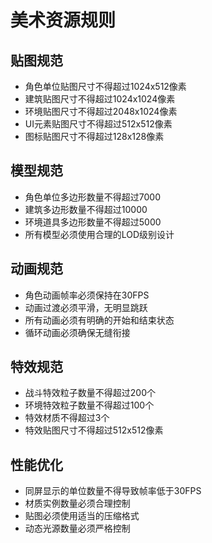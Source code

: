 # 美术资源规则

## 贴图规范
- 角色单位贴图尺寸不得超过1024x512像素
- 建筑贴图尺寸不得超过1024x1024像素
- 环境贴图尺寸不得超过2048x1024像素
- UI元素贴图尺寸不得超过512x512像素
- 图标贴图尺寸不得超过128x128像素

## 模型规范
- 角色单位多边形数量不得超过7000
- 建筑多边形数量不得超过10000
- 环境道具多边形数量不得超过5000
- 所有模型必须使用合理的LOD级别设计

## 动画规范
- 角色动画帧率必须保持在30FPS
- 动画过渡必须平滑，无明显跳跃
- 所有动画必须有明确的开始和结束状态
- 循环动画必须确保无缝衔接

## 特效规范
- 战斗特效粒子数量不得超过200个
- 环境特效粒子数量不得超过100个
- 特效材质不得超过3个
- 特效贴图尺寸不得超过512x512像素

## 性能优化
- 同屏显示的单位数量不得导致帧率低于30FPS
- 材质实例数量必须合理控制
- 贴图必须使用适当的压缩格式
- 动态光源数量必须严格控制